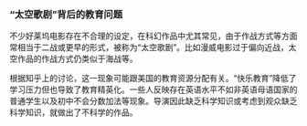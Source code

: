 ### “太空歌剧”背后的教育问题

不少好莱坞电影存在不合理的设定，在科幻作品中尤其常见，由于作战方式等方面常相当于二战或更早的形式，被称为“太空歌剧”。比如漫威电影过于偏向近战，太空作品的作战方式仍类似于海战等。

根据知乎上的讨论，这一现象可能跟美国的教育资源分配有关。“快乐教育”降低了学习压力但也导致了教育精英化。一些人反映存在英语水平不如非英语母语国家的普通学生以及初中不会分数加法等现象。导演因此缺乏科学知识或考虑到观众缺乏科学知识，就做出了不科学的作品。
